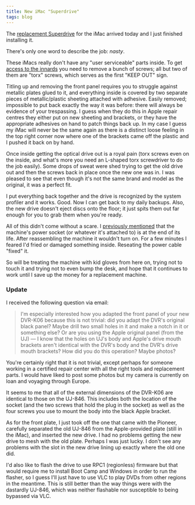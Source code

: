 ```yaml
---
title: New iMac "Superdrive"
tags: blog
---
```


The [replacement Superdrive](http://typechecked.net/a/about/wincent/weblog/archives/2007/08/imac_reliabilit.php) for the iMac arrived today and I just finished installing it.

There's only one word to describe the job: _nasty_.

These iMacs really don't have any "user serviceable" parts inside. To get [access to the innards](http://home.comcast.net/~woojo/DFFA53A0-F23D-4541-9015-481FD3B6532E/iMac_Disassembly.html) you need to remove a bunch of screws; all but two of them are "torx" screws, which serves as the first "KEEP OUT" sign.

Titling up and removing the front panel requires you to struggle against metallic plates glued to it, and everything inside is covered by two separate pieces of metallic/plastic sheeting attached with adhesive. Easily removed; impossible to put back exactly the way it was before: there will always be evidence of your trespassing. I guess when they do this in Apple repair centres they either put on new sheeting and brackets, or they have the appropriate adhesives on hand to patch things back up. In my case I guess my iMac will never be the same again as there is a distinct loose feeling in the top right corner now where one of the brackets came off the plastic and I pushed it back on by hand.

Once inside getting the optical drive out is a royal pain (torx screws even on the inside, and what's more you need an L-shaped torx screwdriver to do the job easily). Some drops of sweat were shed trying to get the old drive out and then the screws back in place once the new one was in. I was pleased to see that even though it's not the same brand and model as the original, it was a perfect fit.

I put everything back together and the drive is recognized by the system profiler and it works. Good. Now I can get back to my daily backups. Also, the new drive doesn't eject discs onto the floor; it just spits them out far enough for you to grab them when you're ready.

All of this didn't come without a scare. I [previously mentioned](http://typechecked.net/a/about/wincent/weblog/archives/2007/07/involuntary_reb_12.php) that the machine's power socket (or whatever it's attached to) is at the end of its life. After reassembling the machine it wouldn't turn on. For a few minutes I feared I'd fried or damaged something inside. Reseating the power cable "fixed" it.

So will be treating the machine with kid gloves from here on, trying not to touch it and trying not to even bump the desk, and hope that it continues to work until I save up the money for a replacement machine.

### Update

I received the following question via email:

> I'm especially interested how you adapted the front panel of your new DVR-K06 because this is not trivial: did you adapt the DVR's original black panel? Maybe drill two small holes in it and make a notch in it or something else? Or are you using the Apple original panel (from the UJ) — I know that the holes on UJ's body and Apple's drive mouth brackets aren't identical with the DVR's body and the DVR's drive mouth brackets? How did you do this operation? Maybe photos?

You're certainly right that it is not trivial, except perhaps for someone working in a certified repair center with all the right tools and replacement parts. I would have liked to post some photos but my camera is currently on loan and voyaging through Europe.

It seems to me that all of the external dimensions of the DVR-K06 are identical to those on the UJ-846. This includes both the location of the socket (and the two screws that hold the plug in the socket) as well as the four screws you use to mount the body into the black Apple bracket.

As for the front plate, I just took off the one that came with the Pioneer, carefully separated the old UJ-846 from the Apple-provided plate (still in the iMac), and inserted the new drive. I had no problems getting the new drive to mesh with the old plate. Perhaps I was just lucky. I don't see any problems with the slot in the new drive lining up exactly where the old one did.

I'd also like to flash the drive to use RPC1 (regionless) firmware but that would require me to install Boot Camp and Windows in order to run the flasher, so I guess I'll just have to use VLC to play DVDs from other regions in the meantime. This is still better than the way things were with the dastardly UJ-846, which was neither flashable nor susceptible to being bypassed via VLC.
